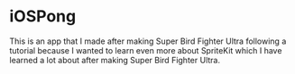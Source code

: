 # iOSPong

This is an app that I made after making Super Bird Fighter Ultra following a tutorial because I wanted to learn even more about SpriteKit which I have learned a lot about after making Super Bird Fighter Ultra.
